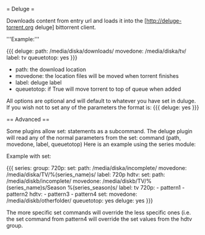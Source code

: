 = Deluge =

Downloads content from entry url and loads it into the [http://deluge-torrent.org deluge] bittorrent client.

'''Example:'''

{{{
deluge:
  path: /media/diska/downloads/
  movedone: /media/diska/tv/
  label: tv
  queuetotop: yes
}}}
 * path: the download location
 * movedone: the location files will be moved when torrent finishes
 * label: deluge label
 * queuetotop: if True will move torrent to top of queue when added

All options are optional and will default to whatever you have set in duluge.
If you wish not to set any of the parameters the format is:
{{{
deluge: yes
}}}

== Advanced ==

Some plugins allow set: statements as a subcommand.
The deluge plugin will read any of the normal parameters from the set: command (path, movedone, label, queuetotop)
Here is an example using the series module:

Example with set:

{{{
series:
  group:
    720p:
      set:
        path: /media/diska/incomplete/
        movedone: /media/diska/TV/%(series_name)s/
        label: 720p
    hdtv:
      set:
        path: /media/diskb/incomplete/
        movedone: /media/diskb/TV/%(series_name)s/Season %(series_season)s/
        label: tv
  720p:
    - pattern1
    - pattern2
  hdtv:
    - pattern3
    - pattern4
        set:
          movedone: /media/diskb/otherfolder/
          queuetotop: yes
deluge: yes
}}}

The more specific set commands will override the less specific ones (i.e. the set command from pattern4 will override the set values from the hdtv group.